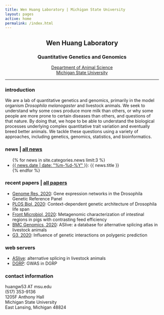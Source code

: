 ```yaml
---
title: Wen Huang Laboratory | Michigan State University
layout: pages
active: home
permalink: /index.html
---
```


## <center>Wen Huang Laboratory</center>  
### <center>Quantitative Genetics and Genomics</center>

<center><a href="http://www.ans.msu.edu" target="_blank">Department of Animal Science</a></center>
<center><a href="https://msu.edu" target="_blank">Michigan State University</a></center>

-----

### introduction

We are a lab of quantitative genetics and genomics, primarily in the model organism <i>Drosophila melanogaster</i> and livestock animals. We seek to understand why some cows produce more milk than others, or why some people are more prone to certain diseases than others, and questions of that nature. By doing that, we hope to be able to understand the biological processes underlying complex quantitative trait variation and eventually breed better animals. We tackle these questions using a variety of approaches, including genetics, genomics, statistics, and bioinformatics.

###  news | <a href="{{ site.baseurl }}/news.html">all news</a>

<ul>
  {% for news in site.categories.news limit:3 %}
    <li>
      <a href="{{ site.baseurl }}{{ news.url }}">{{ news.date | date: "%m-%d-%Y" }}</a>: {{ news.title }}
    </li>
  {% endfor %}
</ul>

### recent papers | <a href="{{ site.baseurl }}/publications.html">all papers</a>
- <a href="https://genome.cshlp.org/content/early/2020/03/18/gr.257592.119.abstract" target="blank">Genome Res, 2020</a>: Gene expression networks in the Drosophila Genetic Reference Panel
- <a href="https://journals.plos.org/plosbiology/article?id=10.1371/journal.pbio.3000645" target="blank">PLOS Biol, 2020</a>: Context-dependent genetic architecture of Drosophila life span
- <a href="https://doi.org/10.3389/fmicb.2020.00032" target="blank">Front Microbiol, 2020</a>: Metagenomic characterization of intestinal regions in pigs with contrasting feed efficiency
- <a href="https://bmcgenomics.biomedcentral.com/articles/10.1186/s12864-020-6472-9" target="blank">BMC Genomics, 2020</a>: ASlive: a database for alternative splicing atlas in livestock animals
- <a href="https://www.g3journal.org/content/10/1/109" target="blank">G3, 2020</a>: Influence of genetic interactions on polygenic prediction

### web servers

- <a href="http://aslive.org" target="blank">ASlive</a>: alternative splicing in livestock animals
- <a href="http://dgrp2.gnets.ncsu.edu" target="blank">DGRP</a>: GWAS in DGRP

### contact information
<i class="fa fa-envelope" aria-hidden="true"></i> huangw53 AT msu.edu  
<i class="fa fa-phone" aria-hidden="true"></i> (517) 353-9136  
1205F Anthony Hall    
Michigan State University  
East Lansing, Michigan 48824


<!-- Global site tag (gtag.js) - Google Analytics -->
<script async src="https://www.googletagmanager.com/gtag/js?id=UA-145611606-1"></script>
<script>
  window.dataLayer = window.dataLayer || [];
  function gtag(){dataLayer.push(arguments);}
  gtag('js', new Date());

  gtag('config', 'UA-145611606-1');
</script>
